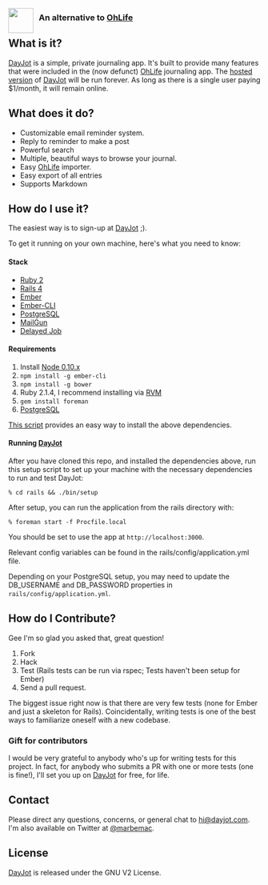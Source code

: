 <a href="https://dayjot.com"><img src="http://i.imgur.com/8j58X6U.png" align="left" height="50"></a>
### &nbsp; An alternative to [OhLife][ol]

## What is it?

[DayJot][dj] is a simple, private journaling app. It's built to provide many features that were included in the (now defunct) [OhLife][ol] journaling app. The [hosted version][dj] of [DayJot][dj] will be run forever. As long as there is a single user paying $1/month, it will remain online.

## What does it do?

* Customizable email reminder system.
* Reply to reminder to make a post
* Powerful search
* Multiple, beautiful ways to browse your journal.
* Easy [OhLife][ol] importer.
* Easy export of all entries
* Supports Markdown

## How do I use it?

The easiest way is to sign-up at [DayJot][dj] ;).

To get it running on your own machine, here's what you need to know:

#### Stack

* [Ruby 2](https://www.ruby-lang.org/en/)
* [Rails 4](http://rubyonrails.org/)
* [Ember](http://emberjs.com/)
* [Ember-CLI](http://www.ember-cli.com/)
* [PostgreSQL](http://www.postgresql.org/)
* [MailGun](http://mailgun.com/)
* [Delayed Job](https://github.com/collectiveidea/delayed_job)

#### Requirements

1. Install [Node 0.10.x](http://nodejs.org/)
2. `npm install -g ember-cli`
3. `npm install -g bower`
4. Ruby 2.1.4, I recommend installing via [RVM](http://rvm.io)
5. `gem install foreman`
5. [PostgreSQL](http://postgresapp.com.)

[This script][dep] provides an easy way to install the above dependencies.

#### Running [DayJot][dj]

After you have cloned this repo, and installed the dependencies above, run this setup script to set up your machine with the necessary dependencies to run and test DayJot:

    % cd rails && ./bin/setup

After setup, you can run the application from the rails directory with:

    % foreman start -f Procfile.local

You should be set to use the app at `http://localhost:3000`. 

Relevant config variables can be found in the rails/config/application.yml file.

Depending on your PostgreSQL setup, you may need to update the DB_USERNAME and DB_PASSWORD properties in `rails/config/application.yml`.

## How do I Contribute?

Gee I'm so glad you asked that, great question!

1. Fork
2. Hack
3. Test (Rails tests can be run via rspec; Tests haven't been setup for Ember)
4. Send a pull request.

The biggest issue right now is that there are very few tests (none for Ember and just a skeleton for Rails). Coincidentally, writing tests is one of the best ways to familiarize oneself with a new codebase.

### Gift for contributors

I would be very grateful to anybody who's up for writing tests for this project. In fact, for anybody who submits a PR with one or more tests (one is fine!), I'll set you up on [DayJot][dj] for free, for life.

## Contact

Please direct any questions, concerns, or general chat to hi@dayjot.com. I'm also available on Twitter at [@marbemac][mb].

## License

[DayJot][dj] is released under the GNU V2 License.

[dj]: https://dayjot.com.
[mb]: http://twitter.com/marbemac
[ol]: http://ohlife.com
[dep]: https://github.com/thoughtbot/laptop